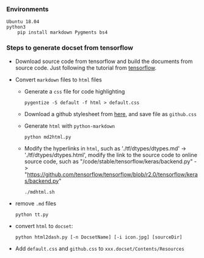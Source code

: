 

### Environments

```
Ubuntu 18.04
python3 
	pip install markdown Pygments bs4
```
### Steps to generate docset from tensorflow
* Download source code from tensorflow and build the documents from source code. Just following the tutorial from [tensorflow](https://www.tensorflow.org/community/contribute/docs). 

* Convert `markdown` files to `html` files

  * Generate a `css` file for code highlighting
  
    ```shell
    pygentize -S default -f html > default.css
    ```
  
  * Download a github stylesheet from [here](https://gist.github.com/andyferra/2554919), and save file as `github.css`
  
  * Generate `html` with `python-markdown`
  
    ```shell
    python md2html.py
    ```
  
  * Modify the hyperlinks in `html`, such as './tf/dtypes/dtypes.md'  -> './tf/dtypes/dtypes.html',  modify the link to the source code to online source code, such as "/code/stable/tensorflow/keras/backend.py" -> "https://github.com/tensorflow/tensorflow/blob/r2.0/tensorflow/keras/backend.py"
  
    ```shell
    ./mdhtml.sh
    ```
  
* remove `.md` files 

  ```shell
  python tt.py
  ```

* convert `html` to `docset`:

  ```shell
  python html2dash.py [-n DocsetName] [-i icon.jpg] [sourceDir]
  ```

* Add `default.css` and `github.css` to `xxx.docset/Contents/Resources`





